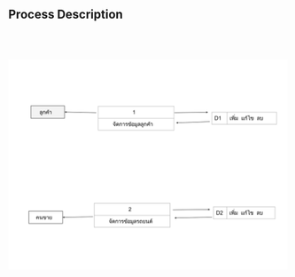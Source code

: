 ## Process Description

<br/>
<br/>
<br/>

<img src="/static/media/Process_Description.5c8caf5d.svg" alt="Process Description" width="800px"/>
